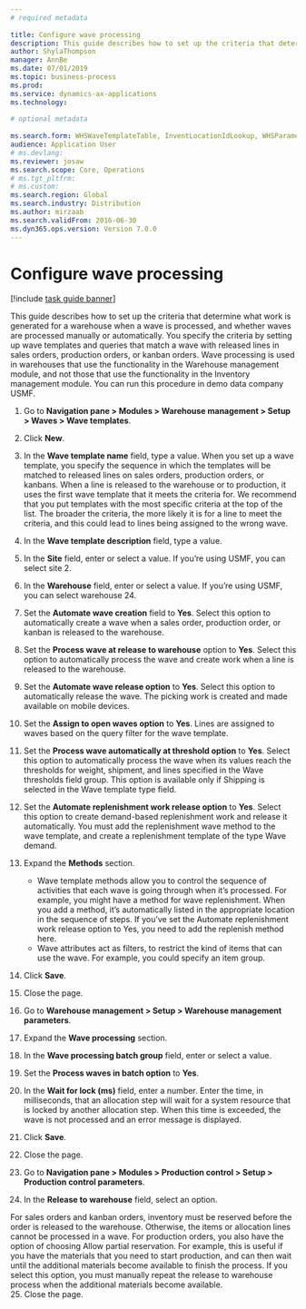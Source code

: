 ```yaml
--- 
# required metadata 
 
title: Configure wave processing
description: This guide describes how to set up the criteria that determine what work is generated for a warehouse when a wave is processed, and whether waves are processed manually or automatically. 
author: ShylaThompson
manager: AnnBe 
ms.date: 07/01/2019
ms.topic: business-process 
ms.prod:  
ms.service: dynamics-ax-applications 
ms.technology:  
 
# optional metadata 
 
ms.search.form: WHSWaveTemplateTable, InventLocationIdLookup, WHSParameters, ProdParameters   
audience: Application User 
# ms.devlang:  
ms.reviewer: josaw
ms.search.scope: Core, Operations 
# ms.tgt_pltfrm:  
# ms.custom:  
ms.search.region: Global
ms.search.industry: Distribution
ms.author: mirzaab
ms.search.validFrom: 2016-06-30 
ms.dyn365.ops.version: Version 7.0.0 
---
```

# Configure wave processing

[!include [task guide banner](../../includes/task-guide-banner.md)]

This guide describes how to set up the criteria that determine what work is generated for a warehouse when a wave is processed, and whether waves are processed manually or automatically. You specify the criteria by setting up wave templates and queries that match a wave with released lines in sales orders, production orders, or kanban orders. Wave processing is used in warehouses that use the functionality in the Warehouse management module, and not those that use the functionality in the Inventory management module. You can run this procedure in demo data company USMF.

1. Go to **Navigation pane > Modules > Warehouse management > Setup > Waves > Wave templates**.
2. Click **New**.
3. In the **Wave template name** field, type a value. When you set up a wave template, you specify the sequence in which the templates will be matched to released lines on sales orders, production orders, or kanbans. When a line is released to the warehouse or to production, it uses the first wave template that it meets the criteria for. We recommend that you put templates with the most specific criteria at the top of the list. The broader the criteria, the more likely it is for a line to meet the criteria, and this could lead to lines being assigned to the wrong wave.  
4. In the **Wave template description** field, type a value.
5. In the **Site** field, enter or select a value. If you’re using USMF, you can select site 2.  
6. In the **Warehouse** field, enter or select a value. If you’re using USMF, you can select warehouse 24.  
7. Set the **Automate wave creation** field to **Yes**. Select this option to automatically create a wave when a sales order, production order, or kanban is released to the warehouse.  
8. Set the **Process wave at release to warehouse** option to **Yes**. Select this option to automatically process the wave and create work when a line is released to the warehouse.  
9. Set the **Automate wave release option** to **Yes**. Select this option to automatically release the wave. The picking work is created and made available on mobile devices.  
10. Set the **Assign to open waves option** to **Yes**. Lines are assigned to waves based on the query filter for the wave template.  
11. Set the **Process wave automatically at threshold option** to **Yes**. Select this option to automatically process the wave when its values reach the thresholds for weight, shipment, and lines specified in the Wave thresholds field group. This option is available only if Shipping is selected in the Wave template type field.  
12. Set the **Automate replenishment work release option** to **Yes**. Select this option to create demand-based replenishment work and release it automatically. You must add the replenishment wave method to the wave template, and create a replenishment template of the type Wave demand.  
13. Expand the **Methods** section.

    - Wave template methods allow you to control the sequence of activities that each wave is going through when it’s processed. For example, you might have a method for wave replenishment. When you add a method, it’s automatically listed in the appropriate location in the sequence of steps. If you’ve set the Automate replenishment work release option to Yes, you need to add the replenish method here.  
    - Wave attributes act as filters, to restrict the kind of items that can use the wave. For example, you could specify an item group.  
14. Click **Save**.
15. Close the page.
16. Go to **Warehouse management > Setup > Warehouse management parameters**.
17. Expand the **Wave processing** section.
18. In the **Wave processing batch group** field, enter or select a value.
19. Set the **Process waves in batch option** to **Yes**.
20. In the **Wait for lock (ms)** field, enter a number. Enter the time, in milliseconds, that an allocation step will wait for a system resource that is locked by another allocation step. When this time is exceeded, the wave is not processed and an error message is displayed.  
21. Click **Save**.
22. Close the page.
23. Go to **Navigation pane > Modules > Production control > Setup > Production control parameters**.
24. In the **Release to warehouse** field, select an option.

For sales orders and kanban orders, inventory must be reserved before the order is released to the warehouse. Otherwise, the items or allocation lines cannot be processed in a wave. For production orders, you also have the option of choosing Allow partial reservation. For example, this is useful if you have the materials that you need to start production, and can then wait until the additional materials become available to finish the process. If you select this option, you must manually repeat the release to warehouse process when the additional materials become available.  
25. Close the page.

